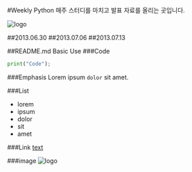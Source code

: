 #Weekly Python
매주 스터디를 마치고 발표 자료를 올리는 곳입니다.

![logo](http://www.python.org/images/python-logo.gif)

##2013.06.30
##2013.07.06
##2013.07.13


##README.md Basic Use
###Code
```python
print("Code");
```
###Emphasis
Lorem ipsum `dolor` sit amet.

###List
- lorem
- ipsum
- dolor
- sit
- amet

###Link
[text](http://example.com/link)

###image
![logo](http://www.python.org/images/python-logo.gif)